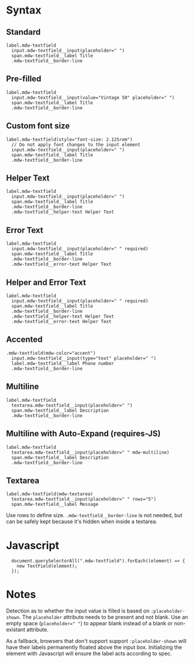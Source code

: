 # Syntax


## Standard
```
label.mdw-textfield
  input.mdw-textfield__input(placeholder=" ")
  span.mdw-textfield__label Title
  .mdw-textfield__border-line
```

## Pre-filled
```
label.mdw-textfield
  input.mdw-textfield__input(value="Vintage 50" placeholder=" ")
  span.mdw-textfield__label Title
  .mdw-textfield__border-line
```

## Custom font size
```
label.mdw-textfield(style="font-size: 2.125rem")
  // Do not apply font changes to the input element
  input.mdw-textfield__input(placeholder=" ")
  span.mdw-textfield__label Title
  .mdw-textfield__border-line
```


## Helper Text
```
label.mdw-textfield
  input.mdw-textfield__input(placeholder=" ")
  span.mdw-textfield__label Title
  .mdw-textfield__border-line
  .mdw-textfield__helper-text Helper Text
```

## Error Text
```
label.mdw-textfield
  input.mdw-textfield__input(placeholder=" " required)
  span.mdw-textfield__label Title
  .mdw-textfield__border-line
  .mdw-textfield__error-text Helper Text
```

## Helper and Error Text
```
label.mdw-textfield
  input.mdw-textfield__input(placeholder=" " required)
  span.mdw-textfield__label Title
  .mdw-textfield__border-line
  .mdw-textfield__helper-text Helper Text
  .mdw-textfield__error-text Helper Text
```

## Accented

```
.mdw-textfield(mdw-color="accent")
  input.mdw-textfield__input(type="text" placeholder=" ")
  label.mdw-textfield__label Phone number
  .mdw-textfield__border-line
```

## Multiline

```
label.mdw-textfield
  textarea.mdw-textfield__input(placeholder=" ")
  span.mdw-textfield__label Description
  .mdw-textfield__border-line
```

## Multiline with Auto-Expand (requires-JS)

```
label.mdw-textfield
  textarea.mdw-textfield__input(placeholder=" " mdw-multiline)
  span.mdw-textfield__label Description
  .mdw-textfield__border-line
```

## Textarea

```
label.mdw-textfield(mdw-textarea)
  textarea.mdw-textfield__input(placeholder=" " rows="5")
  span.mdw-textfield__label Message
```

Use rows to define size. `.mdw-textfield__border-line` is not needed, but can be safely kept because it's hidden when inside a textarea.

# Javascript

```
  document.querySelectorAll(".mdw-textfield").forEach((element) => {
    new TextField(element);
  });
```

# Notes

Detection as to whether the input value is filled is based on `:placeholder-shown`. The `placeholder` attribute needs to be present and not blank. Use an empty space (`placeholder=" "`) to appear blank instead of a blank or non-existant attribute.

As a fallback, browsers that don't support support `:placeholder-shown` will have their labels permanently floated above the input box. Initializing the element with Javascript will ensure the label acts according to spec.
